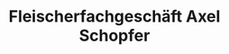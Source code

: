 ---
title: "Fleischerfachgeschäft Axel Schopfer"
url: /worpswede/fleischerfachgeschaeft-axel-schopfer/
shop: Metzgerei
---